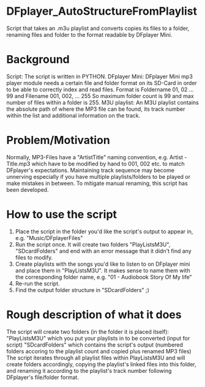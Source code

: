 # DFplayer_AutoStructureFromPlaylist
Script that takes an .m3u playlist and converts copies its files to a folder, renaming files and folder to the format readable by DFplayer Mini.

# Background
Script: 
The script is written in PYTHON.
DFplayer Mini: 
DFplayer Mini mp3 player module needs a certain file and folder format on its SD-Card in order to be able to correctly index and read files.
Format is Foldername 01, 02 ... 99
and Filename 001, 002, ... 255
So maximum folder count is 99 and max number of files within a folder is 255.
M3U playlist:
An M3U playlist contains the absolute path of where the MP3 file can be found, its track number within the list and additional information on the track.

# Problem/Motivation
Normally, MP3-Files have a "ArtistTitle" naming convention, e.g. Artist - Title.mp3 which have to be modified by hand to 001, 002 etc. to match DFplayer's expectations. Maintaining track sequence may become unnerving especially if you have multiple playlists/folders to be played or make mistakes in between.
To mitigate manual renaming, this script has been developed.

# How to use the script
1. Place the script in the folder you'd like the script's output to appear in, e.g. "Music/DFplayerFiles"
2. Run the script once. It will create two folders "PlayListsM3U", "SDcardFolders" and end with an error message that it didn't     find any files to modify.
3. Create playlists with the songs you'd like to listen to on DFplayer mini and place them in "PlayListsM3U". It makes sense to name them with the corresponding folder name, e.g. "01 - Audiobook Story Of My life"
4. Re-run the script.
5. Find the output folder structure in "SDcardFolders" ;)

# Rough description of what it does
The script will create two folders (in the folder it is placed itself):
"PlayListsM3U" which you put your playlists in to be converted (input for script)
"SDcardFolders" which contains the script's output (numbered folders accoring to the playlist count and copied plus renamed MP3 files)
The script iterates through all playlist files within PlayListsM3U and will create folders accordingly, copying the playlist's linked files into this folder, and renaming it according to the playlist's track number following DFplayer's file/folder format.
